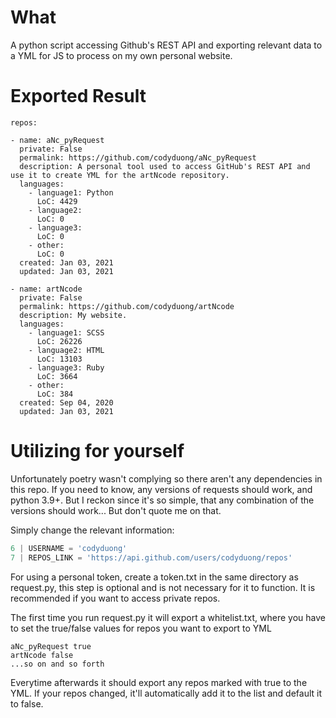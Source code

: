 # What
A python script accessing Github's REST API and exporting relevant data to a YML for JS to process on my own personal website.

# Exported Result
```YML
repos:

- name: aNc_pyRequest
  private: False
  permalink: https://github.com/codyduong/aNc_pyRequest
  description: A personal tool used to access GitHub's REST API and use it to create YML for the artNcode repository.
  languages:
    - language1: Python
      LoC: 4429
    - language2: 
      LoC: 0
    - language3: 
      LoC: 0
    - other:
      LoC: 0
  created: Jan 03, 2021
  updated: Jan 03, 2021

- name: artNcode
  private: False
  permalink: https://github.com/codyduong/artNcode
  description: My website.
  languages:
    - language1: SCSS
      LoC: 26226
    - language2: HTML
      LoC: 13103
    - language3: Ruby
      LoC: 3664
    - other:
      LoC: 384
  created: Sep 04, 2020
  updated: Jan 03, 2021
```

# Utilizing for yourself
Unfortunately poetry wasn't complying so there aren't any dependencies in this repo. If you need to know, any versions of requests should work, and python 3.9+. But I reckon since it's so simple, that any combination of the versions should work... But don't quote me on that.

Simply change the relevant information:
```python
6 | USERNAME = 'codyduong'
7 | REPOS_LINK = 'https://api.github.com/users/codyduong/repos'
```
For using a personal token, create a token.txt in the same directory as request.py, this step is optional and is not necessary for it to function. It is recommended if you want to access private repos.

The first time you run request.py it will export a whitelist.txt, where you have to set the true/false values for repos you want to export to YML
```
aNc_pyRequest true
artNcode false
...so on and so forth
```

Everytime afterwards it should export any repos marked with true to the YML. If your repos changed, it'll automatically add it to the list and default it to false.
